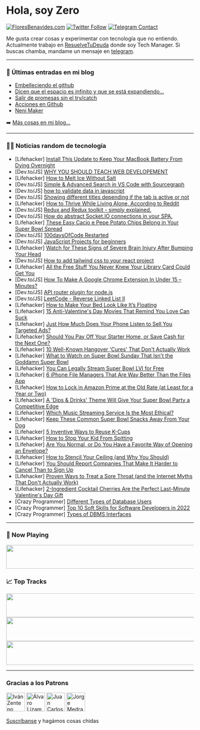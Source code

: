 # Hola, soy Zero

[![FloresBenavides.com](https://img.shields.io/website?down_message=oops&label=MiBlog&style=for-the-badge&up_message=online&url=https%3A%2F%2Ffloresbenavides.com)](https://floresbenavides.com) [![Twitter Follow](https://img.shields.io/twitter/follow/ZeroDragon?color=%231DA1F2&label=Follow&logo=twitter&logoColor=ffffff&style=for-the-badge)](https://twitter.com/zerodragon) [![Telegram Contact](https://img.shields.io/badge/escr%C3%ADbeme-ZeroDragon-%2326A5E4?style=for-the-badge&logo=telegram)](https://t.me/zerodragon)

Me gusta crear cosas y experimentar con tecnología que no entiendo.
Actualmente trabajo en [ResuelveTuDeuda](http://github.com/resuelve) donde soy Tech Manager.
Si buscas chamba, mandame un mensaje en [telegram](https://t.me/zerodragon).

---

### 📕 Últimas entradas en mi blog
<!-- BLOG-POST-LIST:START -->
- [Embelleciendo el github](https://floresbenavides.com/embelleciendo-el-github/)
- [Dicen que el espacio es infinito y que se está expandiendo…](https://floresbenavides.com/dicen-que-el-espacio-es-infinito-y-que-se-esta-expandiendo/)
- [Salir de promesas sin el try/catch](https://floresbenavides.com/salir-de-promesas-sin-el-try-catch/)
- [Acciones en Github](https://floresbenavides.com/acciones-en-github/)
- [Neni Maker](https://floresbenavides.com/neni-maker/)
<!-- BLOG-POST-LIST:END -->

➡️ [Más cosas en mi blog...](https://floresbenavides.com)

---

### 👨‍💻 Noticias random de tecnología
<!-- TECH-POSTS:START -->
- [Lifehacker] [Install This Update to Keep Your MacBook Battery From Dying Overnight](https://lifehacker.com/install-this-update-to-keep-your-macbook-battery-from-d-1848516241)
- [Dev.to/JS] [WHY YOU SHOULD TEACH WEB DEVELOPEMENT](https://dev.to/csituma/why-you-should-teach-web-developement-14hf)
- [Lifehacker] [How to Melt Ice Without Salt](https://lifehacker.com/how-to-melt-ice-without-salt-1848515132)
- [Dev.to/JS] [Simple &amp; Advanced Search in VS Code with Sourcegraph](https://dev.to/sourcegraph/simple-advanced-search-in-vs-code-with-sourcegraph-29if)
- [Dev.to/JS] [how to validate data in javascript](https://dev.to/alguercode/how-to-validate-data-in-javascript-5eg7)
- [Dev.to/JS] [Showing different titles depending if the tab is active or not](https://dev.to/codepo8/showing-different-titles-depending-if-the-tab-is-active-or-not-hef)
- [Lifehacker] [How to Thrive While Living Alone, According to Reddit](https://lifehacker.com/how-to-thrive-while-living-alone-according-to-reddit-1848515669)
- [Dev.to/JS] [Redux and Redux toolkit - simply explained.](https://dev.to/devmdmamun/redux-and-redux-toolkit-simply-explained-1b1b)
- [Dev.to/JS] [How do abstract Socket.IO connections in your SPA.](https://dev.to/huzaifa99/how-do-abstract-socketio-connections-in-your-spa-c34)
- [Lifehacker] [These Easy Cacio e Pepe Potato Chips Belong in Your Super Bowl Spread](https://lifehacker.com/these-easy-cacio-e-pepe-potato-chips-belong-in-your-sup-1848515648)
- [Dev.to/JS] [100daysOfCode Restarted](https://dev.to/alsiam/100daysofcode-restarted-f8d)
- [Dev.to/JS] [JavaScript Projects for beginners](https://dev.to/shafspecs/javascript-projects-for-beginners-28gc)
- [Lifehacker] [Watch for These Signs of Severe Brain Injury After Bumping Your Head](https://lifehacker.com/watch-for-these-signs-of-severe-brain-injury-after-bump-1848514711)
- [Dev.to/JS] [How to add tailwind css to your react project](https://dev.to/slimpython/how-to-add-tailwind-css-to-your-react-project-3a76)
- [Lifehacker] [All the Free Stuff You Never Knew Your Library Card Could Get You](https://lifehacker.com/all-the-free-stuff-you-never-knew-your-library-card-cou-1848514406)
- [Dev.to/JS] [How To Make A Google Chrome Extension In Under 15 – Minutes?](https://dev.to/hackernewbie/how-to-make-a-google-chrome-extension-in-under-15-minutes-2605)
- [Dev.to/JS] [API router plugin for node.js](https://dev.to/narcotic1998/api-router-plugin-for-nodejs-41db)
- [Dev.to/JS] [LeetCode - Reverse Linked List II](https://dev.to/_alkesh26/leetcode-reverse-linked-list-ii-2381)
- [Lifehacker] [How to Make Your Bed Look Like It’s Floating](https://lifehacker.com/how-to-make-your-bed-look-like-it-s-floating-1848512347)
- [Lifehacker] [15 Anti-Valentine&#39;s Day Movies That Remind You Love Can Suck](https://lifehacker.com/15-anti-valentines-day-movies-that-remind-you-love-can-1848499847)
- [Lifehacker] [Just How Much Does Your Phone Listen to Sell You Targeted Ads?](https://lifehacker.com/just-how-much-does-your-phone-listen-to-sell-you-target-1848495516)
- [Lifehacker] [Should You Pay Off Your Starter Home, or Save Cash for the Next One?](https://lifehacker.com/should-you-pay-off-your-starter-home-or-save-cash-for-1848499437)
- [Lifehacker] [10 Well-Known Hangover &#39;Cures&#39; That Don&#39;t Actually Work](https://lifehacker.com/10-hangover-cures-that-are-total-bullshit-1848509267)
- [Lifehacker] [What to Watch on Super Bowl Sunday That Isn&#39;t the Goddamn Super Bowl](https://lifehacker.com/what-to-watch-on-super-bowl-sunday-that-isnt-the-goddam-1848508743)
- [Lifehacker] [You Can Legally Stream Super Bowl LVI for Free](https://lifehacker.com/you-can-legally-stream-super-bowl-lvi-for-free-1848462035)
- [Lifehacker] [6 iPhone File Managers That Are Way Better Than the Files App](https://lifehacker.com/6-iphone-file-managers-that-are-way-better-than-the-fil-1848498025)
- [Lifehacker] [How to Lock in Amazon Prime at the Old Rate &lpar;at Least for a Year or Two&rpar;](https://lifehacker.com/how-to-lock-in-amazon-prime-at-the-old-rate-at-least-f-1848508125)
- [Lifehacker] [A &#39;Dips &amp; Drinks&#39; Theme Will Give Your Super Bowl Party a Competitive Edge](https://lifehacker.com/a-dips-drinks-theme-will-give-your-super-bowl-party-a-1848508639)
- [Lifehacker] [Which Music Streaming Service Is the Most Ethical?](https://lifehacker.com/which-music-streaming-service-is-the-most-ethical-1848508243)
- [Lifehacker] [Keep These Common Super Bowl Snacks Away From Your Dog](https://lifehacker.com/keep-these-common-super-bowl-snacks-away-from-your-dog-1848507551)
- [Lifehacker] [5 Inventive Ways to Reuse K-Cups](https://lifehacker.com/5-inventive-ways-to-reuse-k-cups-1848506513)
- [Lifehacker] [How to Stop Your Kid From Spitting](https://lifehacker.com/how-to-stop-your-kid-from-spitting-1848506470)
- [Lifehacker] [Are You Normal, or Do You Have a Favorite Way of Opening an Envelope?](https://lifehacker.com/are-you-normal-or-do-you-have-a-favorite-way-of-openin-1848507412)
- [Lifehacker] [How to Stencil Your Ceiling &lpar;and Why You Should&rpar;](https://lifehacker.com/how-to-stencil-your-ceiling-and-why-you-should-1848505031)
- [Lifehacker] [You Should Report Companies That Make It Harder to Cancel Than to Sign Up](https://lifehacker.com/you-should-report-companies-that-make-it-harder-to-canc-1848506399)
- [Lifehacker] [Proven Ways to Treat a Sore Throat &lpar;and the Internet Myths That Don&#39;t Actually Work&rpar;](https://lifehacker.com/proven-ways-to-treat-a-sore-throat-and-the-internet-my-1848506244)
- [Lifehacker] [2-Ingredient Cocktail Cherries Are the Perfect Last-Minute Valentine&#39;s Day Gift](https://lifehacker.com/2-ingredient-cocktail-cherries-are-the-perfect-last-min-1848503933)
- [Crazy Programmer] [Different Types of Database Users](https://www.thecrazyprogrammer.com/2022/02/types-of-database-users.html)
- [Crazy Programmer] [Top 10 Soft Skills for Software Developers in 2022](https://www.thecrazyprogrammer.com/2022/02/soft-skills-for-software-developers.html)
- [Crazy Programmer] [Types of DBMS Interfaces](https://www.thecrazyprogrammer.com/2022/02/dbms-interfaces.html)<!-- TECH-POSTS:END -->

---

### 🎵 Now Playing
<a href="https://spotify-now-playing-dun.vercel.app/now-playing?open"><img src="https://spotify-now-playing-dun.vercel.app/now-playing" width="540" height="64"></a>

### 📈 Top Tracks
<a href="https://spotify-now-playing-dun.vercel.app/top-tracks?i=1&open"><img src="https://spotify-now-playing-dun.vercel.app/top-tracks?i=1" width="540" height="64"></a>
<a href="https://spotify-now-playing-dun.vercel.app/top-tracks?i=2&open"><img src="https://spotify-now-playing-dun.vercel.app/top-tracks?i=2" width="540" height="64"></a>
<a href="https://spotify-now-playing-dun.vercel.app/top-tracks?i=3&open"><img src="https://spotify-now-playing-dun.vercel.app/top-tracks?i=3" width="540" height="64"></a>

---

### Gracias a los Patrons
[<img src="https://avatars.githubusercontent.com/u/243380?v=4" alt="Iván Zenteno" width="50px">](https://github.com/k001) [<img src="https://avatars.githubusercontent.com/u/19955639?v=4" alt="Álvaro Lizama" width="50px">](https://github.com/alvarolizama) [<img src="https://avatars.githubusercontent.com/u/2718753?v=4" alt="Juan Carlos Ruiz" width="50px">](https://github.com/JuanCrg90) [<img src="https://avatars.githubusercontent.com/u/37025?v=4" alt="Jorge Medrano" width="50px">](https://github.com/h1pp1e) 

[Suscríbanse](https://www.patreon.com/zerodragon) y hagámos cosas chidas
